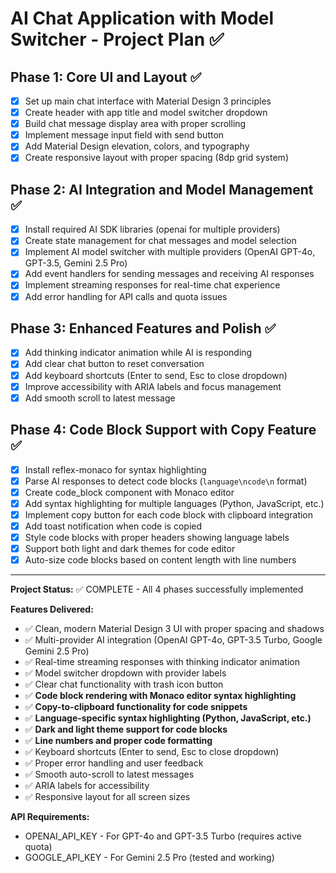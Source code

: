 # AI Chat Application with Model Switcher - Project Plan ✅

## Phase 1: Core UI and Layout ✅
- [x] Set up main chat interface with Material Design 3 principles
- [x] Create header with app title and model switcher dropdown
- [x] Build chat message display area with proper scrolling
- [x] Implement message input field with send button
- [x] Add Material Design elevation, colors, and typography
- [x] Create responsive layout with proper spacing (8dp grid system)

## Phase 2: AI Integration and Model Management ✅
- [x] Install required AI SDK libraries (openai for multiple providers)
- [x] Create state management for chat messages and model selection
- [x] Implement AI model switcher with multiple providers (OpenAI GPT-4o, GPT-3.5, Gemini 2.5 Pro)
- [x] Add event handlers for sending messages and receiving AI responses
- [x] Implement streaming responses for real-time chat experience
- [x] Add error handling for API calls and quota issues

## Phase 3: Enhanced Features and Polish ✅
- [x] Add thinking indicator animation while AI is responding
- [x] Add clear chat button to reset conversation
- [x] Add keyboard shortcuts (Enter to send, Esc to close dropdown)
- [x] Improve accessibility with ARIA labels and focus management
- [x] Add smooth scroll to latest message

## Phase 4: Code Block Support with Copy Feature ✅
- [x] Install reflex-monaco for syntax highlighting
- [x] Parse AI responses to detect code blocks (```language\ncode\n``` format)
- [x] Create code_block component with Monaco editor
- [x] Add syntax highlighting for multiple languages (Python, JavaScript, etc.)
- [x] Implement copy button for each code block with clipboard integration
- [x] Add toast notification when code is copied
- [x] Style code blocks with proper headers showing language labels
- [x] Support both light and dark themes for code editor
- [x] Auto-size code blocks based on content length with line numbers

---

**Project Status:** ✅ COMPLETE - All 4 phases successfully implemented

**Features Delivered:**
- ✅ Clean, modern Material Design 3 UI with proper spacing and shadows
- ✅ Multi-provider AI integration (OpenAI GPT-4o, GPT-3.5 Turbo, Google Gemini 2.5 Pro)
- ✅ Real-time streaming responses with thinking indicator animation
- ✅ Model switcher dropdown with provider labels
- ✅ Clear chat functionality with trash icon button
- ✅ **Code block rendering with Monaco editor syntax highlighting**
- ✅ **Copy-to-clipboard functionality for code snippets**
- ✅ **Language-specific syntax highlighting (Python, JavaScript, etc.)**
- ✅ **Dark and light theme support for code blocks**
- ✅ **Line numbers and proper code formatting**
- ✅ Keyboard shortcuts (Enter to send, Esc to close dropdown)
- ✅ Proper error handling and user feedback
- ✅ Smooth auto-scroll to latest messages
- ✅ ARIA labels for accessibility
- ✅ Responsive layout for all screen sizes

**API Requirements:**
- OPENAI_API_KEY - For GPT-4o and GPT-3.5 Turbo (requires active quota)
- GOOGLE_API_KEY - For Gemini 2.5 Pro (tested and working)